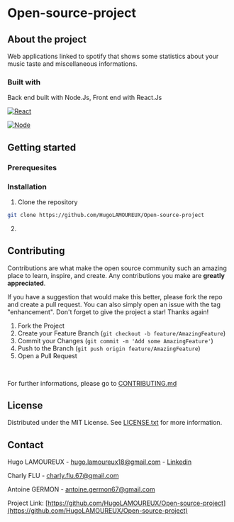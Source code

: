 # Open-source-project

## About the project

Web applications linked to spotify that shows some statistics about your music taste and miscellaneous informations.

### Built with

Back end built with Node.Js, Front end with React.Js

[![React][React.js]][React-url]

[![Node][Node.js]][Node-url]


## Getting started

### Prerequesites

### Installation

1. Clone the repository
```sh
git clone https://github.com/HugoLAMOUREUX/Open-source-project
```

2.

## Contributing

Contributions are what make the open source community such an amazing place to learn, inspire, and create. Any contributions you make are **greatly appreciated**.

If you have a suggestion that would make this better, please fork the repo and create a pull request. You can also simply open an issue with the tag "enhancement".
Don't forget to give the project a star! Thanks again!

1. Fork the Project
2. Create your Feature Branch (`git checkout -b feature/AmazingFeature`)
3. Commit your Changes (`git commit -m 'Add some AmazingFeature'`)
4. Push to the Branch (`git push origin feature/AmazingFeature`)
5. Open a Pull Request

<br>

For further informations, please go to [CONTRIBUTING.md](https://github.com/HugoLAMOUREUX/Open-source-project/blob/main/CONTRIBUTING.md)

## License

Distributed under the MIT License. See [LICENSE.txt](https://github.com/HugoLAMOUREUX/Open-source-project/blob/main/LICENSE.txt) for more information.

## Contact

Hugo LAMOUREUX - hugo.lamoureux18@gmail.com - [Linkedin](https://www.linkedin.com/in/hugo-lamoureux-4130211a4/)

Charly FLU - charly.flu.67@gmail.com

Antoine GERMON - antoine.germon67@gmail.com

Project Link: [https://github.com/HugoLAMOUREUX/Open-source-project](https://github.com/HugoLAMOUREUX/Open-source-project)

[React.js]: https://img.shields.io/badge/React-20232A?style=for-the-badge&logo=react&logoColor=61DAFB
[React-url]: https://reactjs.org/
[Node.js]: https://img.shields.io/badge/node.js-20232A?style=for-the-badge&logo=nodedotjs&logoColor=#80e329
[Node-url]: https://nodejs.org/en/